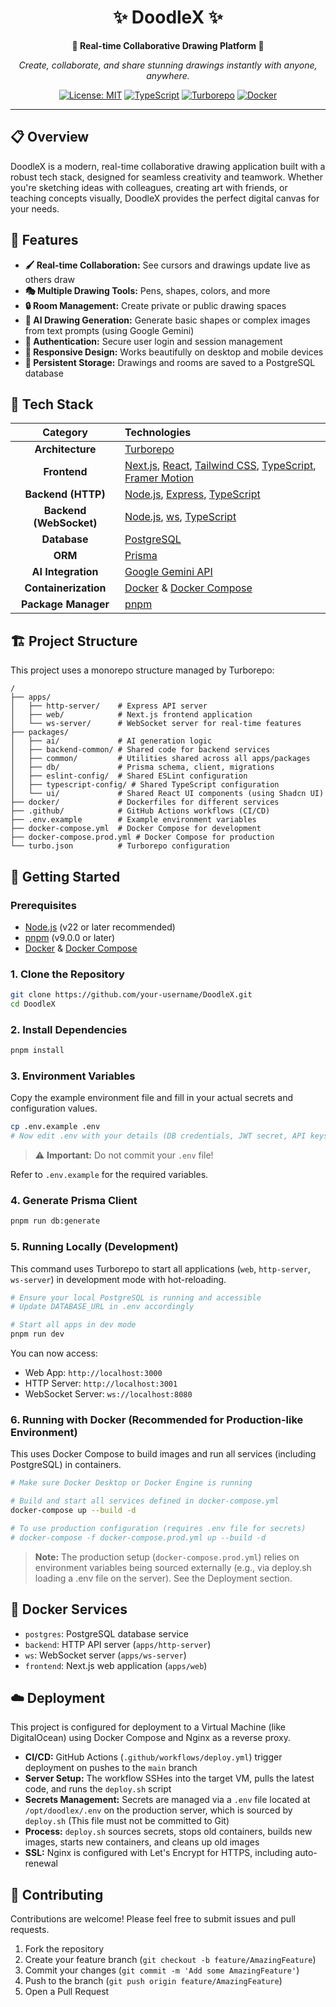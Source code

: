 <div align="center">
  
# ✨ DoodleX ✨

**🎨 Real-time Collaborative Drawing Platform 🎨**

*Create, collaborate, and share stunning drawings instantly with anyone, anywhere.*

[![License: MIT](https://img.shields.io/badge/License-MIT-blue.svg)](https://opensource.org/licenses/MIT)
[![TypeScript](https://img.shields.io/badge/TypeScript-5.7-blue?logo=typescript&logoColor=white)](https://www.typescriptlang.org/)
[![Turborepo](https://img.shields.io/badge/Turborepo-^2.4-orange?logo=turborepo&logoColor=white)](https://turbo.build/repo)
[![Docker](https://img.shields.io/badge/Docker-Ready-blue?logo=docker&logoColor=white)](https://www.docker.com/)

</div>

---

## 📋 Overview

DoodleX is a modern, real-time collaborative drawing application built with a robust tech stack, designed for seamless creativity and teamwork. Whether you're sketching ideas with colleagues, creating art with friends, or teaching concepts visually, DoodleX provides the perfect digital canvas for your needs.

## 🚀 Features

- **🖌️ Real-time Collaboration:** See cursors and drawings update live as others draw
- **🎭 Multiple Drawing Tools:** Pens, shapes, colors, and more
- **🔒 Room Management:** Create private or public drawing spaces
- **🤖 AI Drawing Generation:** Generate basic shapes or complex images from text prompts (using Google Gemini)
- **👤 Authentication:** Secure user login and session management
- **📱 Responsive Design:** Works beautifully on desktop and mobile devices
- **💾 Persistent Storage:** Drawings and rooms are saved to a PostgreSQL database

## 🔧 Tech Stack

<div align="center">

| Category | Technologies |
|:--------:|:-------------|
| **Architecture** | [Turborepo](https://turbo.build/repo) |
| **Frontend** | [Next.js](https://nextjs.org/), [React](https://reactjs.org/), [Tailwind CSS](https://tailwindcss.com/), [TypeScript](https://www.typescriptlang.org/), [Framer Motion](https://www.framer.com/motion/) |
| **Backend (HTTP)** | [Node.js](https://nodejs.org/), [Express](https://expressjs.com/), [TypeScript](https://www.typescriptlang.org/) |
| **Backend (WebSocket)** | [Node.js](https://nodejs.org/), [ws](https://github.com/websockets/ws), [TypeScript](https://www.typescriptlang.org/) |
| **Database** | [PostgreSQL](https://www.postgresql.org/) |
| **ORM** | [Prisma](https://www.prisma.io/) |
| **AI Integration** | [Google Gemini API](https://ai.google.dev/) |
| **Containerization** | [Docker](https://www.docker.com/) & [Docker Compose](https://docs.docker.com/compose/) |
| **Package Manager** | [pnpm](https://pnpm.io/) |

</div>

## 🏗️ Project Structure

This project uses a monorepo structure managed by Turborepo:

```
/
├── apps/
│   ├── http-server/    # Express API server
│   ├── web/            # Next.js frontend application
│   └── ws-server/      # WebSocket server for real-time features
├── packages/
│   ├── ai/             # AI generation logic
│   ├── backend-common/ # Shared code for backend services
│   ├── common/         # Utilities shared across all apps/packages
│   ├── db/             # Prisma schema, client, migrations
│   ├── eslint-config/  # Shared ESLint configuration
│   ├── typescript-config/ # Shared TypeScript configuration
│   └── ui/             # Shared React UI components (using Shadcn UI)
├── docker/             # Dockerfiles for different services
├── .github/            # GitHub Actions workflows (CI/CD)
├── .env.example        # Example environment variables
├── docker-compose.yml  # Docker Compose for development
├── docker-compose.prod.yml # Docker Compose for production
└── turbo.json          # Turborepo configuration
```

## 🏁 Getting Started

### Prerequisites

- [Node.js](https://nodejs.org/) (v22 or later recommended)
- [pnpm](https://pnpm.io/installation) (v9.0.0 or later)
- [Docker](https://www.docker.com/get-started) & [Docker Compose](https://docs.docker.com/compose/install/)

### 1. Clone the Repository

```bash
git clone https://github.com/your-username/DoodleX.git
cd DoodleX
```

### 2. Install Dependencies

```bash
pnpm install
```

### 3. Environment Variables

Copy the example environment file and fill in your actual secrets and configuration values.

```bash
cp .env.example .env
# Now edit .env with your details (DB credentials, JWT secret, API keys, etc.)
```

> ⚠️ **Important:** Do not commit your `.env` file!

Refer to `.env.example` for the required variables.

### 4. Generate Prisma Client

```bash
pnpm run db:generate
```

### 5. Running Locally (Development)

This command uses Turborepo to start all applications (`web`, `http-server`, `ws-server`) in development mode with hot-reloading.

```bash
# Ensure your local PostgreSQL is running and accessible
# Update DATABASE_URL in .env accordingly

# Start all apps in dev mode
pnpm run dev
```

You can now access:
- Web App: `http://localhost:3000`
- HTTP Server: `http://localhost:3001`
- WebSocket Server: `ws://localhost:8080`

### 6. Running with Docker (Recommended for Production-like Environment)

This uses Docker Compose to build images and run all services (including PostgreSQL) in containers.

```bash
# Make sure Docker Desktop or Docker Engine is running

# Build and start all services defined in docker-compose.yml
docker-compose up --build -d

# To use production configuration (requires .env file for secrets)
# docker-compose -f docker-compose.prod.yml up --build -d
```

> **Note:** The production setup (`docker-compose.prod.yml`) relies on environment variables being sourced externally (e.g., via deploy.sh loading a .env file on the server). See the Deployment section.

## 🐳 Docker Services

- `postgres`: PostgreSQL database service
- `backend`: HTTP API server (`apps/http-server`)
- `ws`: WebSocket server (`apps/ws-server`)
- `frontend`: Next.js web application (`apps/web`)

## ☁️ Deployment

This project is configured for deployment to a Virtual Machine (like DigitalOcean) using Docker Compose and Nginx as a reverse proxy.

- **CI/CD:** GitHub Actions (`.github/workflows/deploy.yml`) trigger deployment on pushes to the `main` branch
- **Server Setup:** The workflow SSHes into the target VM, pulls the latest code, and runs the `deploy.sh` script
- **Secrets Management:** Secrets are managed via a `.env` file located at `/opt/doodlex/.env` on the production server, which is sourced by `deploy.sh` (This file must not be committed to Git)
- **Process:** `deploy.sh` sources secrets, stops old containers, builds new images, starts new containers, and cleans up old images
- **SSL:** Nginx is configured with Let's Encrypt for HTTPS, including auto-renewal

## 🤝 Contributing

Contributions are welcome! Please feel free to submit issues and pull requests.

1. Fork the repository
2. Create your feature branch (`git checkout -b feature/AmazingFeature`)
3. Commit your changes (`git commit -m 'Add some AmazingFeature'`)
4. Push to the branch (`git push origin feature/AmazingFeature`)
5. Open a Pull Request
